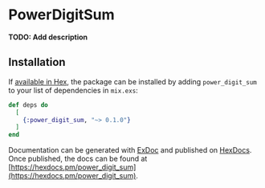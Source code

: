 # PowerDigitSum

**TODO: Add description**

## Installation

If [available in Hex](https://hex.pm/docs/publish), the package can be installed
by adding `power_digit_sum` to your list of dependencies in `mix.exs`:

```elixir
def deps do
  [
    {:power_digit_sum, "~> 0.1.0"}
  ]
end
```

Documentation can be generated with [ExDoc](https://github.com/elixir-lang/ex_doc)
and published on [HexDocs](https://hexdocs.pm). Once published, the docs can
be found at [https://hexdocs.pm/power_digit_sum](https://hexdocs.pm/power_digit_sum).

